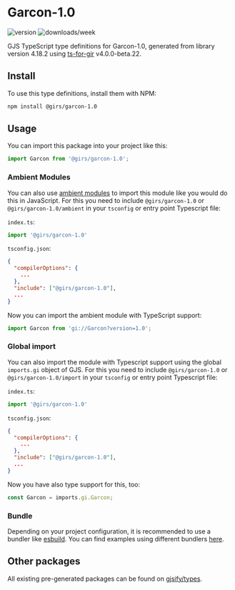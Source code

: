 
# Garcon-1.0

![version](https://img.shields.io/npm/v/@girs/garcon-1.0)
![downloads/week](https://img.shields.io/npm/dw/@girs/garcon-1.0)


GJS TypeScript type definitions for Garcon-1.0, generated from library version 4.18.2 using [ts-for-gir](https://github.com/gjsify/ts-for-gir) v4.0.0-beta.22.


## Install

To use this type definitions, install them with NPM:
```bash
npm install @girs/garcon-1.0
```

## Usage

You can import this package into your project like this:
```ts
import Garcon from '@girs/garcon-1.0';
```

### Ambient Modules

You can also use [ambient modules](https://github.com/gjsify/ts-for-gir/tree/main/packages/cli#ambient-modules) to import this module like you would do this in JavaScript.
For this you need to include `@girs/garcon-1.0` or `@girs/garcon-1.0/ambient` in your `tsconfig` or entry point Typescript file:

`index.ts`:
```ts
import '@girs/garcon-1.0'
```

`tsconfig.json`:
```json
{
  "compilerOptions": {
    ...
  },
  "include": ["@girs/garcon-1.0"],
  ...
}
```

Now you can import the ambient module with TypeScript support: 

```ts
import Garcon from 'gi://Garcon?version=1.0';
```

### Global import

You can also import the module with Typescript support using the global `imports.gi` object of GJS.
For this you need to include `@girs/garcon-1.0` or `@girs/garcon-1.0/import` in your `tsconfig` or entry point Typescript file:

`index.ts`:
```ts
import '@girs/garcon-1.0'
```

`tsconfig.json`:
```json
{
  "compilerOptions": {
    ...
  },
  "include": ["@girs/garcon-1.0"],
  ...
}
```

Now you have also type support for this, too:

```ts
const Garcon = imports.gi.Garcon;
```

### Bundle

Depending on your project configuration, it is recommended to use a bundler like [esbuild](https://esbuild.github.io/). You can find examples using different bundlers [here](https://github.com/gjsify/ts-for-gir/tree/main/examples).

## Other packages

All existing pre-generated packages can be found on [gjsify/types](https://github.com/gjsify/types).

